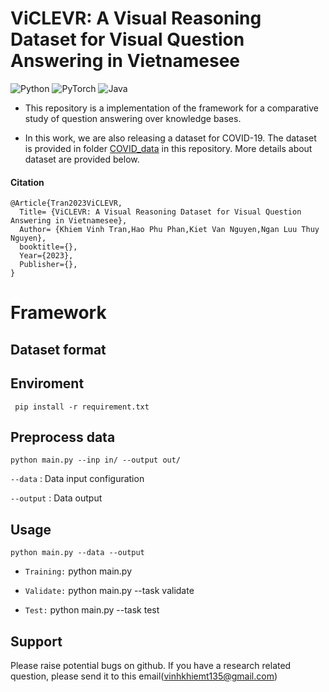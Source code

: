 # ViCLEVR: A Visual Reasoning Dataset for Visual Question Answering in Vietnamesee

![Python](https://img.shields.io/badge/python-3670A0?style=for-the-badge&logo=python&logoColor=ffdd54) 	![PyTorch](https://img.shields.io/badge/PyTorch-%23EE4C2C.svg?style=for-the-badge&logo=PyTorch&logoColor=white)
![Java](https://img.shields.io/badge/java-%23ED8B00.svg?style=for-the-badge&logo=java&logoColor=white)
- This repository is a implementation of the framework for a comparative study of question answering over knowledge bases.

- In this work, we are also releasing a dataset for COVID-19. The dataset is provided in folder [COVID_data](https://github.com/tamlhp/kbqa/tree/main/data/COVID) in this repository. More details about dataset are provided below.

<!-- <!-- *Paper*: []() -->
#### Citation 
```
@Article{Tran2023ViCLEVR,
  Title= {ViCLEVR: A Visual Reasoning Dataset for Visual Question Answering in Vietnamesee},
  Author= {Khiem Vinh Tran,Hao Phu Phan,Kiet Van Nguyen,Ngan Luu Thuy Nguyen},
  booktitle={},
  Year={2023},
  Publisher={},
}
```
# Framework

## Dataset format

<!-- ```json
{
  "id":"6",
  "question":[ {
         "language":"en",
         "string":"Where is the first case in Vietnam?  ",
         "keywords":"first case, COVID-19, Vietnam "
      }, {
         "language":"vi",
         "string":"Truong hop ca nhiem COVID-19 dau tien cua Viet Nam la o dau?",
         "keywords":"Ca nhiem dau tien, COVID-19, Viet Nam"
      }],
  "query":{
      "sparql":"SELECT DISTINCT ?uri WHERE { <http://dbpedia.org/resource/COVID-19_pandemic_in_Vietnam> <http://dbpedia.org/property/firstCase> ?uri }"
  },
  "answers":[{"head":{"vars":["uri"]},
         "results":{"bindings":[{"uri":{
                     "type":"uri",
                     "value":"http://dbpedia.org/resource/Ho_Chi_Minh_City"
                  }}]}}
  ]
}
``` -->

## Enviroment
` pip install -r requirement.txt` 
## Preprocess data


`python main.py --inp in/ --output out/ `

`--data` : Data input configuration

`--output` : Data output

##  Usage

`python main.py --data --output`
- ```Training:``` python main.py 

- ```Validate:``` python main.py --task validate

- ```Test:``` python main.py --task test

## Support 
Please raise potential bugs on github. If you have a research related question, please send it to this email(vinhkhiemt135@gmail.com)


